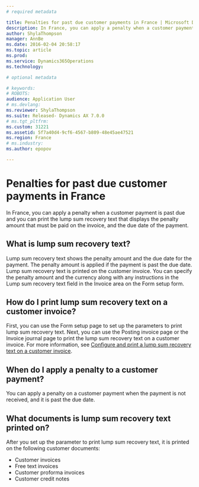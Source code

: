 ```yaml
---
# required metadata

title: Penalties for past due customer payments in France | Microsoft Docs
description: In France, you can apply a penalty when a customer payment is past due and you can print the lump sum recovery text that displays the penalty amount that must be paid on the invoice, and the due date of the payment. 
author: ShylaThompson
manager: AnnBe
ms.date: 2016-02-04 20:58:17
ms.topic: article
ms.prod: 
ms.service: Dynamics365Operations
ms.technology: 

# optional metadata

# keywords: 
# ROBOTS: 
audience: Application User
# ms.devlang: 
ms.reviewer: ShylaThompson
ms.suite: Released- Dynamics AX 7.0.0
# ms.tgt_pltfrm: 
ms.custom: 31221
ms.assetid: 5f7a40d4-9cf6-4567-b809-48e45ae47521
ms.region: France
# ms.industry: 
ms.author: epopov

---
```


# Penalties for past due customer payments in France

In France, you can apply a penalty when a customer payment is past due and you can print the lump sum recovery text that displays the penalty amount that must be paid on the invoice, and the due date of the payment. 

What is lump sum recovery text?
-------------------------------

Lump sum recovery text shows the penalty amount and the due date for the payment. The penalty amount is applied if the payment is past the due date. Lump sum recovery text is printed on the customer invoice. You can specify the penalty amount and the currency along with any instructions in the Lump sum recovery text field in the Invoice area on the Form setup form.

## How do I print lump sum recovery text on a customer invoice?
First, you can use the Form setup page to set up the parameters to print lump sum recovery text. Next, you can use the Posting invoice page or the Invoice journal page to print the lump sum recovery text on a customer invoice. For more information, see [Configure and print a lump sum recovery text on a customer invoice](https://docs.microsoft.com/en-us/dynamics365/operations/financials/localizations/europe/fra-configure-and-print-a-lump-sum-recovery-text-on-a-customer-invoice).

## When do I apply a penalty to a customer payment?
You can apply a penalty on a customer payment when the payment is not received, and it is past the due date.

## What documents is lump sum recovery text printed on?
After you set up the parameter to print lump sum recovery text, it is printed on the following customer documents:

-   Customer invoices
-   Free text invoices
-   Customer proforma invoices
-   Customer credit notes


